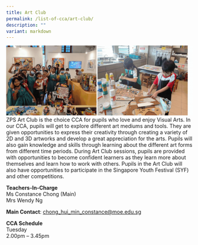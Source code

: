 ```yaml
---
title: Art Club
permalink: /list-of-cca/art-club/
description: ""
variant: markdown
---
```

![](/images/2023%20Pics%20%20%2010%20Nov/2023_Art_CCA_GIF.gif)
ZPS Art Club is the choice CCA for pupils who love and enjoy Visual Arts. In our CCA, pupils will get to explore different art mediums and tools. They are given opportunities to express their creativity through creating a variety of 2D and 3D artworks and develop a great appreciation for the arts. Pupils will also gain knowledge and skills through learning about the different art forms from different time periods. During Art Club sessions, pupils are provided with opportunities to become confident learners as they learn more about themselves and learn how to work with others. Pupils in the Art Club will also have opportunities to participate in the Singapore Youth Festival (SYF) and other competitions.

**Teachers-In-Charge**
<br>Ms Constance Chong (Main)
<br>Mrs Wendy Ng

**Main Contact**: chong_hui_min_constance@moe.edu.sg

**CCA Schedule**
<br>Tuesday
<br>2.00pm – 3.45pm